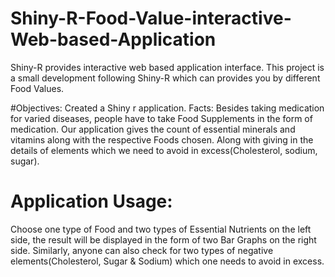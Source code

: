 # Shiny-R-Food-Value-interactive-Web-based-Application
Shiny-R provides interactive web based application interface. This project is a small development following Shiny-R which can provides you by different Food Values.

#Objectives:
Created a Shiny r application. 
Facts: Besides taking medication for varied diseases, people have to take Food Supplements in the form of medication. 
Our application gives the count of essential minerals and vitamins along with the respective Foods chosen.
Along with giving in the details of elements which we need to avoid in excess(Cholesterol, sodium, sugar).


# Application Usage:

Choose one type of Food and two types of Essential Nutrients on the left side, the result will be displayed in the form of two Bar Graphs on the right side.
 Similarly, anyone can also check for two types of negative elements(Cholesterol, Sugar & Sodium) which one needs to avoid in excess.
